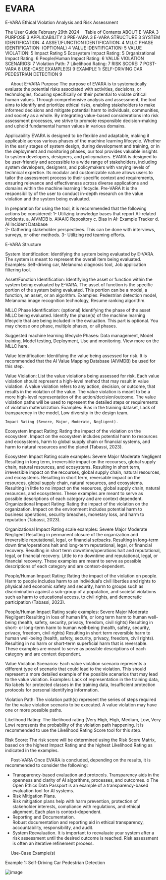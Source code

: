 # EVARA

E-VARA
Ethical Violation Analysis and Risk Assessment 

The User Guide 
February 29th 2024 
Table of Contents
ABOUT E-VARA	3
PURPOSE	3
APPLICABILITY	3
PRE-VARA	3
E-VARA STRUCTURE	3
SYSTEM IDENTIFICATION:	4
ASSET/FUNCTION IDENTIFICATION:	4
MLLC PHASE IDENTIFICATION: (OPTIONAL)	4
VALUE IDENTIFICATION:	5
VALUE VIOLATION:	5
Impact Rating	5
Ecosystem Impact Rating:	5
Organizational Impact Rating:	6
People/Human Impact Rating:	6
VALUE VIOLATION SCENARIOS:	7
Violation Path:	7
Likelihood Rating:	7
RISK SCORE:	7
POST-VARA	8
USE-CASE EXAMPLE(S)	9
EXAMPLE 1: SELF-DRIVING CAR PEDESTRIAN DETECTION	9





 
About E-VARA
Purpose 
The purpose of EVARA is to systematically evaluate the potential risks associated with activities, decisions, or technologies, focusing specifically on their potential to violate critical human values. Through comprehensive analysis and assessment, the tool aims to identify and prioritize ethical risks, enabling stakeholders to make informed decisions and mitigate potential harm to individuals, communities, and society as a whole. By integrating value-based considerations into risk assessment processes, we strive to promote responsible decision-making and uphold fundamental human values in various domains. 

Applicability
EVARA is designed to be flexible and adaptable, making it applicable across various phases of the machine learning lifecycle. Whether in the early stages of system design, during development and training, or in the deployment and monitoring phases, our tool provides valuable insights to system developers, designers, and policymakers. 
EVARA is designed to be user-friendly and accessible to a wide range of stakeholders, including system developers, designers, and policymakers with varying levels of technical expertise. Its modular and customizable nature allows users to tailor the assessment process to their specific context and requirements, ensuring relevance and effectiveness across diverse applications and domains within the machine learning lifecycle.
Pre-VARA
It is the responsibility of the user to conduct in-depth research on the value violation and the system being evaluated. 

In preparation for using the tool, it is recommended that the following actions be considered:
1-	Utilizing knowledge bases that report AI-related incidents. 
a.	AIVMDB
b.	AIAAIC Repository 
c.	Bias in AI: Example Tracker 
d.	AI Incident Database  
2-	Gathering stakeholder perspectives. This can be done with interviews, surveys, or other methods. 
3-	Utilizing red teaming efforts. 

E-VARA Structure 

 


System Identification: 
Identifying the system being evaluated by E-VARA. The system is meant to represent the overall item being evaluated. 
Examples: Self-driving car, Melanoma diagnosis tool, Job application filtering tool. 

Asset/Function Identification: 
Identifying the asset or function within the system being evaluated by E-VARA. The asset of function is the specific portion of the system being evaluated. This portion can be a model, a function, an asset, or an algorithm. 
Examples: Pedestrian detection model, Melanoma image recognition technology, Resume ranking algorithm. 

MLLC Phase Identification: (optional) 
Identifying the phase of the asset MLLC being evaluated. Identify the phase(s) of the machine learning lifecycle that are being included in the evaluation. This part is optional. You may choose one phase, multiple phases, or all phases. 

Suggested machine learning lifecycle Phases: 
Data management, Model training, Model testing, Deployment, Use and monitoring. 
View more on the MLLC here. 

Value Identification:
Identifying the value being assessed for risk. It is recommended that the AI Value Mapping Database (AIVMDB) be used for this step. 

Value Violation:
List the value violations being assessed for risk. Each value violation should represent a high-level method that may result in value violation. 
A value violation refers to any action, decision, or outcome, that results in the violation of the value. The value violation is meant to be a more high-level representation of the action/decision/outcome. The value violation paths will be used to represent the detailed steps or requirements of violation materialization. 
Examples: Bias in the training dataset, Lack of transparency in the model, Low diversity in the design team. 

	Impact Rating (Severe, Major, Moderate, Negligent).
Ecosystem Impact Rating: 
Rating the impact of the violation on the ecosystem. Impact on the ecosystem includes potential harm to resources and ecosystems, harm to global supply chain or financial systems, and harm to natural resources and the planet (Tabassi, 2023).  

Ecosystem Impact Rating scale examples: 
Severe 	Major	Moderate	Negligent
Resulting in long term, irreversible impact on the recourses, global supply chain, natural resources, and ecosystems. 	Resulting in short term, irreversible impact on the recourses, global supply chain, natural resources, and ecosystems.	Resulting in short term, reversable impact on the resources, global supply chain, natural resources, and ecosystems.	Resulting in little to no impact on the resources, global supply chain, natural resources, and ecosystems.
These examples are meant to serve as possible descriptions of each category and are context dependent. 
Organizational Impact Rating: 
Rating the impact of the violation on the organization. Impact on the environment includes potential harm to business operations, security breaches, monetary loss, and harm to reputation (Tabassi, 2023).

Organizational Impact Rating scale examples: 
Severe 	Major	Moderate	Negligent
Resulting in permanent closure of the organization and irreversible reputational, legal, or financial setbacks. 	Resulting in long-term down time/operations halt and long-term reputational, legal, or financial recovery. 	Resulting in short term downtime/operations halt and reputational, legal, or financial recovery. 	Little to no downtime and reputational, legal, or financial recovery. 
These examples are meant to serve as possible descriptions of each category and are context-dependent. 

People/Human Impact Rating: 
Rating the impact of the violation on people. Harm to people includes harm to an individual’s civil liberties and rights to physical and economic safety and security, harm to groups such as discrimination against a sub-group of a population, and societal violations such as harm to educational access, to civil rights, and democratic participation (Tabassi, 2023).

People/Human Impact Rating scale examples: 
Severe 	Major	Moderate	Negligent
Resulting in loss of human life, or long term harm to human well-being (health, safety, security, privacy, freedom, civil rights)	Resulting in short- or long-term harm to human well-being (health, safety, security, privacy, freedom, civil rights)	Resulting in short term reversible harm to human well-being (health, safety, security, privacy, freedom, civil rights).  	Resulting in no harm or short-term superficial harm that is reversable. 
These examples are meant to serve as possible descriptions of each category and are context dependent. 


Value Violation Scenarios: Each value violation scenario represents a different type of scenario that could lead to the violation. This should represent a more detailed example of the possible scenarios that may lead to the value violation. 
Examples: Lack of representation in the training data, No labels for protected classes in the training data, Insufficient protection protocols for personal identifying information. 

Violation Path:
The violation path(s) represent the series of steps required for the value violation scenario to be executed. A value violation may have one or more possible paths.  
	
Likelihood Rating: 
The likelihood rating (Very High, High, Medium, Low, Very Low) represents the probability of the violation path happening.  It is recommended to use the Likelihood Rating Score tool for this step. 

Risk Score: 
The risk score will be determined using the Risk Score Matrix, based on the highest Impact Rating and the highest Likelihood Rating as indicated in the examples. 

 
Post-VARA
Once EVARA is concluded, depending on the results, it is recommended to consider the following:
-	Transparency-based evaluation and protocols. 
Transparency aids in the openness and clarity of AI algorithms, processes, and outcomes. 
o	The Open Ethics Data Passport is an example of a transparency-based evaluation tool for AI systems. 
-	Risk Mitigation Plans.  
Risk mitigation plans help with harm prevention, protection of stakeholder interests, compliance with regulations, and ethical alignment. Each plan is context-dependent. 
-	Reporting and Documentation.  
Robust documentation and reporting aid in ethical transparency, accountability, responsibility, and audit. 
-	System Reevaluation. 
It is important to reevaluate your system after a risk assessment until the desired outcome is reached. Risk assessment is often an iterative refinement process. 
   
 
Use-Case Example(s)

Example 1: Self-Driving Car Pedestrian Detection 

<copy-paste final use case example with various risk levels to demonstrate the range of possible outcomes>

![image](https://github.com/nadamadkour/EVARA/assets/8930950/c82589d8-09b9-4462-8b36-41a47d97007e)
